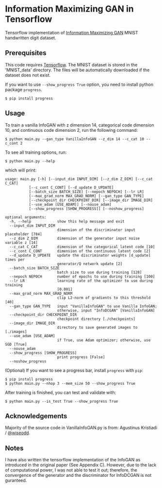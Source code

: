 Information Maximizing GAN in Tensorflow
========================================

Tensorflow implementation of [Information Maximizing GAN](https://arxiv.org/abs/1606.03657) MNIST handwritten digit dataset.

Prerequisites
-------------

This code requires [Tensorflow](https://www.tensorflow.org/). The MNIST dataset is stored in the 'MNIST_data' directory. The files will be automatically downloaded if the dataset does not exist.
    
If you want to use `--show_progress True` option, you need to install python package `progress`.

    $ pip install progress
    
Usage
-----

To train a vanilla InfoGAN with z dimension 14, categorical code dimension 10, and continuous code dimension 2, run the following command:

    $ python main.py --gan_type VanillaInfoGAN --z_dim 14 --c_cat 10 --c_cont 2

To see all training options, run:

    $ python main.py --help

which will print:

    usage: main.py [-h] [--input_dim INPUT_DIM] [--z_dim Z_DIM] [--c_cat C_CAT]
               [--c_cont C_CONT] [--d_update D_UPDATE]
               [--batch_size BATCH_SIZE] [--nepoch NEPOCH] [--lr LR]
               [--max_grad_norm MAX_GRAD_NORM] [--gan_type GAN_TYPE]
               [--checkpoint_dir CHECKPOINT_DIR] [--image_dir IMAGE_DIR]
               [--use_adam [USE_ADAM]] [--nouse_adam]
               [--show_progress [SHOW_PROGRESS]] [--noshow_progress]

    optional arguments:
      -h, --help            show this help message and exit
      --input_dim INPUT_DIM
                            dimension of the discriminator input placeholder [784]
      --z_dim Z_DIM         dimension of the generator input noise variable z [14]
      --c_cat C_CAT         dimension of the categorical latent code [10]
      --c_cont C_CONT       dimension of the continuous latent code [2]
      --d_update D_UPDATE   update the discriminator weights [d_update] times per
                            generator/Q network update [2]
      --batch_size BATCH_SIZE
                            batch size to use during training [128]
      --nepoch NEPOCH       number of epochs to use during training [100]
      --lr LR               learning rate of the optimizer to use during training
                            [0.001]
      --max_grad_norm MAX_GRAD_NORM
                            clip L2-norm of gradients to this threshold [40]
      --gan_type GAN_TYPE   input "VanillaInfoGAN" to use Vanilla InfoGAN;
                            otherwise, input "InfoDCGAN" [VanillaInfoGAN]
      --checkpoint_dir CHECKPOINT_DIR
                            checkpoint directory [./checkpoints]
      --image_dir IMAGE_DIR
                            directory to save generated images to [./images]
      --use_adam [USE_ADAM]
                            if True, use Adam optimizer; otherwise, use SGD [True]
      --nouse_adam
      --show_progress [SHOW_PROGRESS]
                            print progress [False]
      --noshow_progress

(Optional) If you want to see a progress bar, install `progress` with `pip`:

    $ pip install progress
    $ python main.py --nhop 3 --mem_size 50 --show_progress True

After training is finished, you can test and validate with:

    $ python main.py --is_test True --show_progress True


Acknowledgements
----------------

Majority of the source code in VanillaInfoGAN.py is from: Agustinus Kristiadi / [@wiseodd](http://wiseodd.github.io/).


Notes
-----

I have also written the tensorflow implementation of the InfoGAN as introduced in the original paper (See Appendix C). However, due to the lack of computational power, I was not able to test it out; therefore, the convergence of the generator and the discriminator for InfoDCGAN is not guranteed.